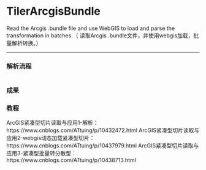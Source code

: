 # TilerArcgisBundle
Read the Arcgis .bundle file and use WebGIS to load and parse the transformation in batches.（  读取Arcgis .bundle文件，并使用webgis加载，批量解析转换。）<hr />
<h3>解析流程</h3>
<p><strong><img src="https://img2018.cnblogs.com/blog/821154/201902/821154-20190225181458341-1701691701.png" alt="" /></strong></p>
<h3>成果</h3>
<h3>教程</h3>
ArcGIS紧凑型切片读取与应用1-解析：https://www.cnblogs.com/ATtuing/p/10432472.html
ArcGIS紧凑型切片读取与应用2-webgis动态加载紧凑型切片：https://www.cnblogs.com/ATtuing/p/10437979.html
ArcGIS紧凑型切片读取与应用3-紧凑型批量转分散型：https://www.cnblogs.com/ATtuing/p/10438713.html
